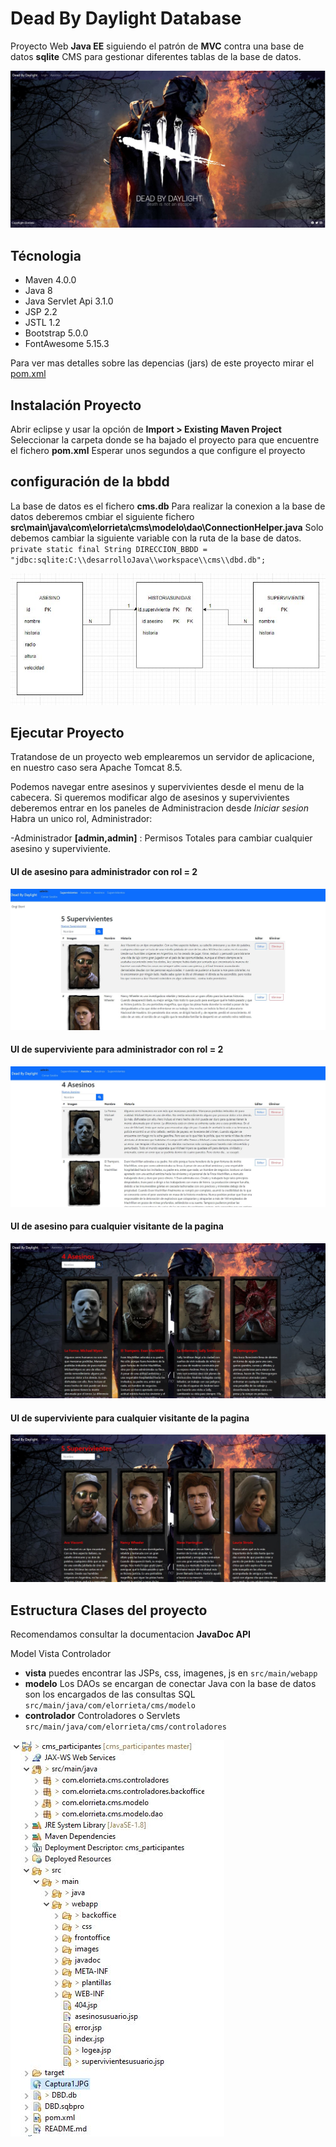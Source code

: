 # Dead By Daylight Database

Proyecto Web **Java EE** siguiendo el patrón de **MVC** contra una base de datos **sqlite**
CMS para gestionar diferentes tablas de la base de datos.


![screenshot 1]( https://github.com/RaulGangar/ProyectoFinal/blob/master/Captura1.JPG)


## Técnologia

- Maven 4.0.0
- Java 8
- Java Servlet Api 3.1.0
- JSP 2.2
- JSTL 1.2
- Bootstrap 5.0.0
- FontAwesome 5.15.3


Para ver mas detalles sobre las depencias (jars) de este proyecto mirar el [pom.xml](https://github.com/RaulGangar/ProyectoFinal/blob/master/pom.xml)

## Instalación Proyecto

Abrir eclipse y usar la opción de **Import > Existing Maven Project**
Seleccionar la carpeta donde se ha bajado el proyecto para que encuentre el fichero **pom.xml**
Esperar unos segundos a que configure el proyecto


## configuración de la bbdd

La base de datos es el fichero **cms.db**
Para realizar la conexion a la base de datos deberemos cmbiar el siguiente fichero **src\main\java\com\elorrieta\cms\modelo\dao\ConnectionHelper.java**
Solo debemos cambiar la siguiente variable con la ruta de la base de datos.
`
private static final String DIRECCION_BBDD = "jdbc:sqlite:C:\\desarrolloJava\\workspace\\cms\\dbd.db";
`


![entidad relacion]( https://github.com/RaulGangar/ProyectoFinal/blob/master/Captura2.JPG)



## Ejecutar Proyecto

Tratandose de un proyecto web emplearemos un servidor de aplicacione, en nuestro caso sera Apache Tomcat 8.5.

Podemos navegar entre asesinos y supervivientes desde el menu de la cabecera.
Si queremos modificar algo de asesinos y supervivientes deberemos entrar en los paneles de Administracion desde *Iniciar sesion*
Habra un unico rol, Administrador:

-Administrador   **[admin,admin]** : Permisos Totales para cambiar cualquier asesino y superviviente.

#### UI de asesino para administrador con rol = 2
![UI para usuario administrador](https://github.com/RaulGangar/ProyectoFinal/blob/master/Captura3.JPG)
#### UI de superviviente para administrador con rol = 2
![UI para usuario administrador](https://github.com/RaulGangar/ProyectoFinal/blob/master/Captura4.JPG)

#### UI de asesino para cualquier visitante de la pagina
![UI para usuario normal](https://github.com/RaulGangar/ProyectoFinal/blob/master/Captura5.JPG)
#### UI de superviviente para cualquier visitante de la pagina
![UI para usuario normal](https://github.com/RaulGangar/ProyectoFinal/blob/master/Captura6.JPG)

## Estructura Clases del proyecto

Recomendamos consultar la documentacion **JavaDoc API**
 
Model Vista Controlador

- **vista** puedes encontrar las JSPs, css, imagenes, js en `src/main/webapp`
- **modelo** Los DAOs se encargan de conectar Java con la base de datos son los encargados de las consultas SQL `src/main/java/com/elorrieta/cms/modelo`
- **controlador** Controladores o Servlets `src/main/java/com/elorrieta/cms/controladores`

![estructura proyecto]( https://github.com/RaulGangar/ProyectoFinal/blob/master/Captura7.JPG)